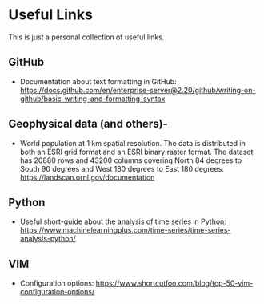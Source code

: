 # Useful Links
This is just a personal collection of useful links.

## GitHub
- Documentation about text formatting in GitHub: https://docs.github.com/en/enterprise-server@2.20/github/writing-on-github/basic-writing-and-formatting-syntax

## Geophysical data (and others)-
- World population at 1 km spatial resolution. The data is distributed in both an ESRI grid format and an ESRI binary raster format. The dataset has 20880 rows and 43200 columns covering North 84 degrees to South 90 degrees and West 180 degrees to East 180 degrees. https://landscan.ornl.gov/documentation

## Python
- Useful short-guide about the analysis of time series in Python: https://www.machinelearningplus.com/time-series/time-series-analysis-python/

## VIM
- Configuration options: https://www.shortcutfoo.com/blog/top-50-vim-configuration-options/

